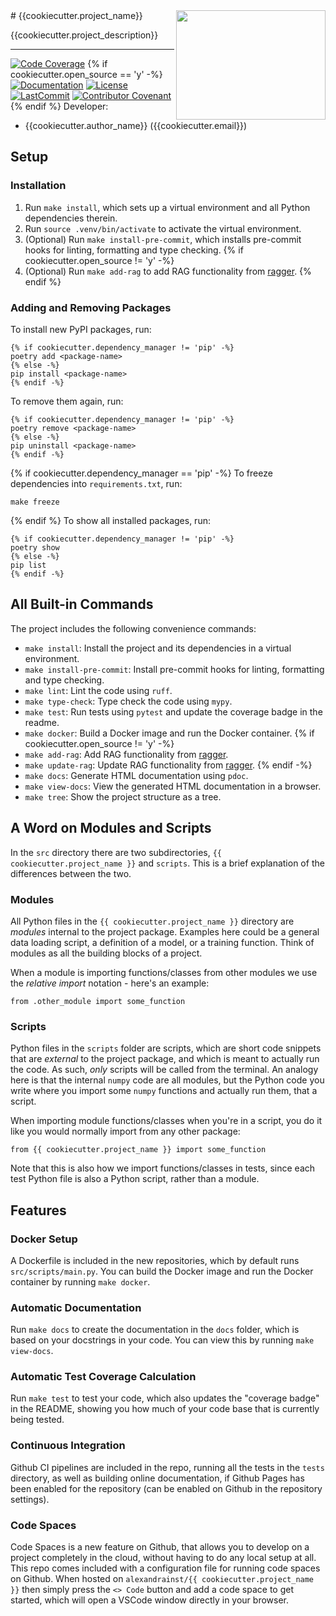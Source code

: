 <a href="https://github.com/alexandrainst/{{ cookiecutter.project_name }}">
<img
	src="https://github.com/alexandrainst/{{ cookiecutter.project_name }}/raw/main/gfx/alexandra_logo.png"
	width="239"
	height="175"
	align="right"
/>
</a>
# {{cookiecutter.project_name}}

{{cookiecutter.project_description}}

______________________________________________________________________
[![Code Coverage](https://img.shields.io/badge/Coverage-0%25-red.svg)](https://github.com/alexandrainst/{{cookiecutter.project_name}}/tree/main/tests)
{% if cookiecutter.open_source == 'y' -%}
[![Documentation](https://img.shields.io/badge/docs-passing-green)](https://alexandrainst.github.io/{{cookiecutter.project_name}}/{{cookiecutter.project_name}}.html)
[![License](https://img.shields.io/github/license/alexandrainst/{{cookiecutter.project_name}})](https://github.com/alexandrainst/{{cookiecutter.project_name}}/blob/main/LICENSE)
[![LastCommit](https://img.shields.io/github/last-commit/alexandrainst/{{cookiecutter.project_name}})](https://github.com/alexandrainst/{{cookiecutter.project_name}}/commits/main)
[![Contributor Covenant](https://img.shields.io/badge/Contributor%20Covenant-2.0-4baaaa.svg)](https://github.com/alexandrainst/{{cookiecutter.project_name}}/blob/main/CODE_OF_CONDUCT.md)
{% endif %}
Developer:

- {{cookiecutter.author_name}} ({{cookiecutter.email}})


## Setup

### Installation

1. Run `make install`, which sets up a virtual environment and all Python dependencies therein.
2. Run `source .venv/bin/activate` to activate the virtual environment.
3. (Optional) Run `make install-pre-commit`, which installs pre-commit hooks for linting, formatting and type checking.
{% if cookiecutter.open_source != 'y' -%}
4. (Optional) Run `make add-rag` to add RAG functionality from [ragger](https://github.com/alexandrainst/ragger).
{% endif %}
### Adding and Removing Packages

To install new PyPI packages, run:
```
{% if cookiecutter.dependency_manager != 'pip' -%}
poetry add <package-name>
{% else -%}
pip install <package-name>
{% endif -%}
```

To remove them again, run:
```
{% if cookiecutter.dependency_manager != 'pip' -%}
poetry remove <package-name>
{% else -%}
pip uninstall <package-name>
{% endif -%}
```
{% if cookiecutter.dependency_manager == 'pip' -%}
To freeze dependencies into `requirements.txt`, run:
```
make freeze
```
{% endif %}
To show all installed packages, run:
```
{% if cookiecutter.dependency_manager != 'pip' -%}
poetry show
{% else -%}
pip list
{% endif -%}
```


## All Built-in Commands

The project includes the following convenience commands:

- `make install`: Install the project and its dependencies in a virtual environment.
- `make install-pre-commit`: Install pre-commit hooks for linting, formatting and type checking.
- `make lint`: Lint the code using `ruff`.
- `make type-check`: Type check the code using `mypy`.
- `make test`: Run tests using `pytest` and update the coverage badge in the readme.
- `make docker`: Build a Docker image and run the Docker container.
{% if cookiecutter.open_source != 'y' -%}
- `make add-rag`: Add RAG functionality from [ragger](https://github.com/alexandrainst/ragger).
- `make update-rag`: Update RAG functionality from [ragger](https://github.com/alexandrainst/ragger).
{% endif -%}
- `make docs`: Generate HTML documentation using `pdoc`.
- `make view-docs`: View the generated HTML documentation in a browser.
- `make tree`: Show the project structure as a tree.


## A Word on Modules and Scripts
In the `src` directory there are two subdirectories, `{{ cookiecutter.project_name }}`
and `scripts`. This is a brief explanation of the differences between the two.

### Modules
All Python files in the `{{ cookiecutter.project_name }}` directory are _modules_
internal to the project package. Examples here could be a general data loading script,
a definition of a model, or a training function. Think of modules as all the building
blocks of a project.

When a module is importing functions/classes from other modules we use the _relative
import_ notation - here's an example:

```
from .other_module import some_function
```

### Scripts
Python files in the `scripts` folder are scripts, which are short code snippets that
are _external_ to the project package, and which is meant to actually run the code. As
such, _only_ scripts will be called from the terminal. An analogy here is that the
internal `numpy` code are all modules, but the Python code you write where you import
some `numpy` functions and actually run them, that a script.

When importing module functions/classes when you're in a script, you do it like you
would normally import from any other package:

```
from {{ cookiecutter.project_name }} import some_function
```

Note that this is also how we import functions/classes in tests, since each test Python
file is also a Python script, rather than a module.


## Features

### Docker Setup

A Dockerfile is included in the new repositories, which by default runs
`src/scripts/main.py`. You can build the Docker image and run the Docker container by
running `make docker`.

### Automatic Documentation

Run `make docs` to create the documentation in the `docs` folder, which is based on
your docstrings in your code. You can view this by running `make view-docs`.

### Automatic Test Coverage Calculation

Run `make test` to test your code, which also updates the "coverage badge" in the
README, showing you how much of your code base that is currently being tested.

### Continuous Integration

Github CI pipelines are included in the repo, running all the tests in the `tests`
directory, as well as building online documentation, if Github Pages has been enabled
for the repository (can be enabled on Github in the repository settings).

### Code Spaces

Code Spaces is a new feature on Github, that allows you to develop on a project
completely in the cloud, without having to do any local setup at all. This repo comes
included with a configuration file for running code spaces on Github. When hosted on
`alexandrainst/{{ cookiecutter.project_name }}` then simply press the `<> Code` button
and add a code space to get started, which will open a VSCode window directly in your
browser.

